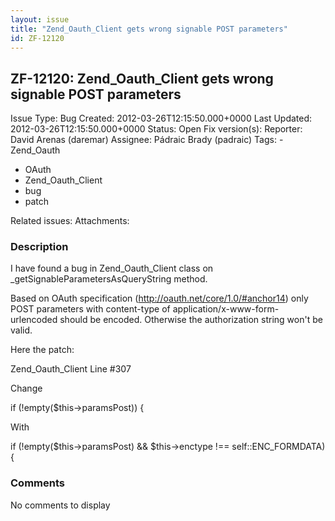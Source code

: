 ```yaml
---
layout: issue
title: "Zend_Oauth_Client gets wrong signable POST parameters"
id: ZF-12120
---
```


ZF-12120: Zend\_Oauth\_Client gets wrong signable POST parameters
-----------------------------------------------------------------

 Issue Type: Bug Created: 2012-03-26T12:15:50.000+0000 Last Updated: 2012-03-26T12:15:50.000+0000 Status: Open Fix version(s): 
 Reporter:  David Arenas (daremar)  Assignee:  Pádraic Brady (padraic)  Tags: - Zend\_Oauth
- OAuth
- Zend\_Oauth\_Client
- bug
- patch
 
 Related issues: 
 Attachments: 
### Description

I have found a bug in Zend\_Oauth\_Client class on \_getSignableParametersAsQueryString method.

Based on OAuth specification (<http://oauth.net/core/1.0/#anchor14>) only POST parameters with content-type of application/x-www-form-urlencoded should be encoded. Otherwise the authorization string won't be valid.

Here the patch:

Zend\_Oauth\_Client Line #307

Change

if (!empty($this->paramsPost)) {

With

if (!empty($this->paramsPost) && $this->enctype !== self::ENC\_FORMDATA) {

 

 

### Comments

No comments to display